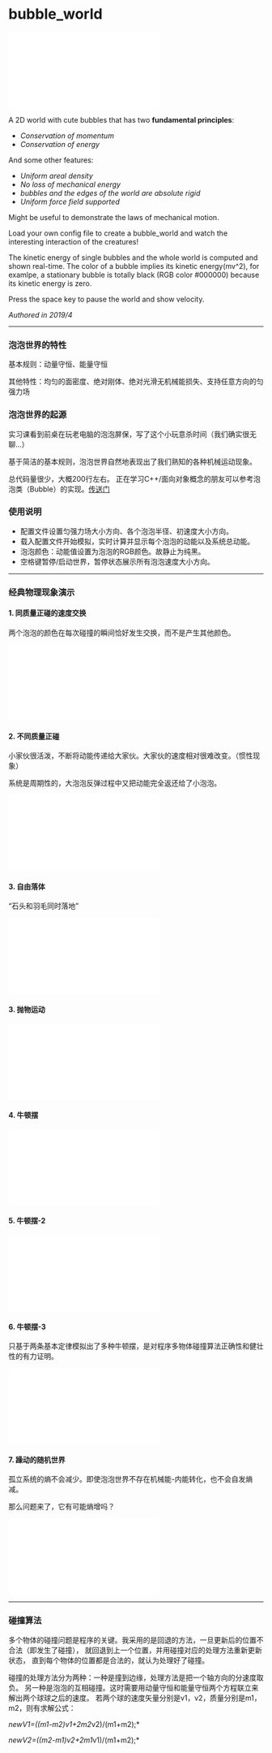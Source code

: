 # bubble_world
<iframe src="//player.bilibili.com/player.html?aid=84543138&bvid=BV1b7411e7JA&cid=144598659&page=4" scrolling="no" border="0" frameborder="no" framespacing="0" allowfullscreen="true"> </iframe>

A 2D world with cute bubbles that has two **fundamental principles**:

- *Conservation of momentum*
- *Conservation of energy*

And some other features:
- *Uniform areal density*
- *No loss of mechanical energy*
- *bubbles and the edges of the world are absolute rigid*
- *Uniform force field supported*

Might be useful to demonstrate the laws of mechanical motion.

Load your own config file to create a bubble_world and watch the interesting interaction of the creatures!

The kinetic energy of single bubbles and the whole world is computed and shown real-time. The color of a bubble implies its kinetic energy(mv^2), for examlpe, a stationary bubble is totally black (RGB color #000000) because its kinetic energy is zero. 

Press the space key to pause the world and show velocity.

*Authored in 2019/4*

***

### 泡泡世界的特性
基本规则：动量守恒、能量守恒

其他特性：均匀的面密度、绝对刚体、绝对光滑无机械能损失、支持任意方向的匀强力场

### 泡泡世界的起源
实习课看到前桌在玩老电脑的泡泡屏保，写了这个小玩意杀时间（我们确实很无聊...）

基于简洁的基本规则，泡泡世界自然地表现出了我们熟知的各种机械运动现象。

总代码量很少，大概200行左右。 正在学习C++/面向对象概念的朋友可以参考泡泡类（Bubble）的实现。[传送门](https://github.com/lichengchen/bubble_world/blob/main/bubble.h)

### 使用说明
- 配置文件设置匀强力场大小方向、各个泡泡半径、初速度大小方向。
- 载入配置文件开始模拟，实时计算并显示每个泡泡的动能以及系统总动能。
- 泡泡颜色：动能值设置为泡泡的RGB颜色。故静止为纯黑。
- 空格键暂停/启动世界，暂停状态展示所有泡泡速度大小方向。

***

### 经典物理现象演示
#### 1. 同质量正碰的速度交换
两个泡泡的颜色在每次碰撞的瞬间恰好发生交换，而不是产生其他颜色。

<iframe src="//player.bilibili.com/player.html?aid=84543138&bvid=BV1b7411e7JA&cid=144598672&page=5" scrolling="no" border="0" frameborder="no" framespacing="0" allowfullscreen="true"> </iframe>

#### 2. 不同质量正碰
小家伙很活泼，不断将动能传递给大家伙。大家伙的速度相对很难改变。（惯性现象）

系统是周期性的，大泡泡反弹过程中又把动能完全返还给了小泡泡。

<iframe src="//player.bilibili.com/player.html?aid=84543138&bvid=BV1b7411e7JA&cid=144598680&page=6" scrolling="no" border="0" frameborder="no" framespacing="0" allowfullscreen="true"> </iframe>


#### 3. 自由落体
“石头和羽毛同时落地”

<iframe src="//player.bilibili.com/player.html?aid=84543138&bvid=BV1b7411e7JA&cid=144598698&page=7" scrolling="no" border="0" frameborder="no" framespacing="0" allowfullscreen="true"> </iframe>

#### 3. 抛物运动
<iframe src="//player.bilibili.com/player.html?aid=84543138&bvid=BV1b7411e7JA&cid=144598704&page=8" scrolling="no" border="0" frameborder="no" framespacing="0" allowfullscreen="true"> </iframe>

#### 4. 牛顿摆
<iframe src="//player.bilibili.com/player.html?aid=84543138&bvid=BV1b7411e7JA&cid=144598718&page=9" scrolling="no" border="0" frameborder="no" framespacing="0" allowfullscreen="true"> </iframe>

#### 5. 牛顿摆-2
<iframe src="//player.bilibili.com/player.html?aid=84543138&bvid=BV1b7411e7JA&cid=144598725&page=10" scrolling="no" border="0" frameborder="no" framespacing="0" allowfullscreen="true"> </iframe>

#### 6. 牛顿摆-3
只基于两条基本定律模拟出了多种牛顿摆，是对程序多物体碰撞算法正确性和健壮性的有力证明。

<iframe src="//player.bilibili.com/player.html?aid=84543138&bvid=BV1b7411e7JA&cid=144598732&page=11" scrolling="no" border="0" frameborder="no" framespacing="0" allowfullscreen="true"> </iframe>

#### 7. 躁动的随机世界
孤立系统的熵不会减少。即使泡泡世界不存在机械能-内能转化，也不会自发熵减。

那么问题来了，它有可能熵增吗？

<iframe src="//player.bilibili.com/player.html?aid=84543138&bvid=BV1b7411e7JA&cid=144598659&page=4" scrolling="no" border="0" frameborder="no" framespacing="0" allowfullscreen="true"> </iframe>

***

### 碰撞算法

多个物体的碰撞问题是程序的关键。我采用的是回退的方法，一旦更新后的位置不合法（即发生了碰撞）， 就回退到上一个位置，并用碰撞对应的处理方法重新更新状态， 直到每个物体的位置都是合法的，就认为处理好了碰撞。

碰撞的处理方法分为两种：一种是撞到边缘，处理方法是把一个轴方向的分速度取负。 另一种是泡泡的互相碰撞。这时需要用动量守恒和能量守恒两个方程联立来解出两个球球之后的速度。 若两个球的速度矢量分别是v1，v2，质量分别是m1，m2，则有求解公式：

*newV1=((m1-m2)*v1+2*m2*v2)/(m1+m2);*

*newV2=((m2-m1)*v2+2*m1*v1)/(m1+m2);*


